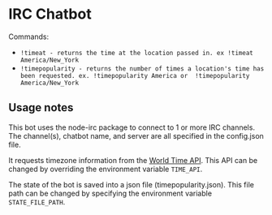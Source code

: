 # IRC Chatbot

Commands: 
- `!timeat - returns the time at the location passed in. ex !timeat America/New_York`
- `!timepopularity - returns the number of times a location's time has been requested. ex. !timepopularity America or  !timepopularity America/New_York`

## Usage notes
This bot uses the node-irc package to connect to 1 or more IRC channels. The channel(s), chatbot name, and server are all specified in the config.json file.

It requests timezone information from the [World Time API](http://worldtimeapi.org/). This API can be changed by overriding the environment variable `TIME_API`. 

The state of the bot is saved into a json file (timepopularity.json). This file path can be changed by specifying the environment variable `STATE_FILE_PATH`.
